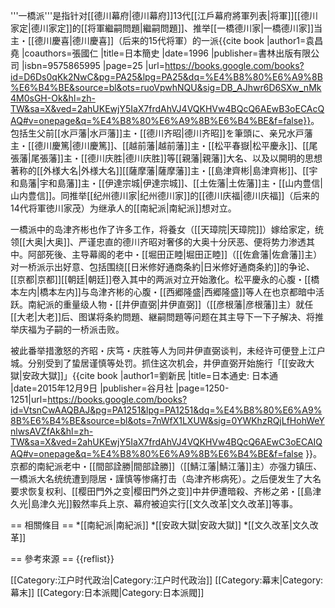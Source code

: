 '''一橋派'''是指针对[[德川幕府|德川幕府]]13代[[江戶幕府將軍列表|将軍]][[德川家定|德川家定]]的[[将軍繼嗣問題|繼嗣問題]]、推举[[一橋德川家|一橋德川家]]当主・[[德川慶喜|德川慶喜]]（后来的15代将軍）的一派<ref>{{cite book |author1=袁昌堯 |coauthors=張國仁 |title=日本簡史 |date=1996 |publisher=書林出版有限公司 |isbn=9575865995 |page=25 |url=https://books.google.com/books?id=D6Ds0qKk2NwC&pg=PA25&lpg=PA25&dq=%E4%B8%80%E6%A9%8B%E6%B4%BE&source=bl&ots=ruoVpwhNQU&sig=DB_AJhwr6D6SXw_nMk4M0sGH-Ok&hl=zh-TW&sa=X&ved=2ahUKEwjY5IaX7frdAhVJ4VQKHVw4BQcQ6AEwB3oECAcQAQ#v=onepage&q=%E4%B8%80%E6%A9%8B%E6%B4%BE&f=false}}</ref>。包括生父前[[水戸藩|水戸藩]]主・[[德川齐昭|德川齐昭]]を筆頭に、亲兄水戸藩主・[[德川慶篤|德川慶篤]]、[[越前藩|越前藩]]主・[[松平春嶽|松平慶永]]、[[尾張藩|尾張藩]]主・[[德川庆胜|德川庆胜]]等[[親藩|親藩]]大名、以及以開明的思想著称的[[外様大名|外様大名]][[薩摩藩|薩摩藩]]主・[[島津齊彬|島津齊彬]]、[[宇和島藩|宇和島藩]]主・[[伊達宗城|伊達宗城]]、[[土佐藩|土佐藩]]主・[[山内豊信|山内豊信]]。同推举[[纪州德川家|纪州德川家]]的[[德川庆福|德川庆福]]（后来的14代将軍徳川家茂）为继承人的[[南紀派|南紀派]]想对立。

一橋派中的岛津齐彬也作了许多工作，将養女（[[天璋院|天璋院]]）嫁给家定，统领[[大奥|大奥]]、严谨忠直的德川齐昭对奢侈的大奥十分厌恶、便将势力渗透其中。阿部死後、主导幕阁的老中・[[堀田正睦|堀田正睦]]（[[佐倉藩|佐倉藩]]主）对一桥派示出好意、包括围绕[[日米修好通商条約|日米修好通商条約]]的争论、[[京都|京都]][[朝廷|朝廷]]卷入其中的两派对立开始激化。松平慶永的心腹・[[橋本左内|橋本左内]]与岛津齐彬的心腹・[[西郷隆盛|西郷隆盛]]等人在也京都暗中活跃。南紀派的重量级人物・[[井伊直弼|井伊直弼]]（[[彦根藩|彦根藩]]主）就任[[大老|大老]]后、图谋将条約問題、継嗣問題等问题在其主导下一下子解决、将推举庆福为子嗣的一桥派击败。

被此番举措激怒的齐昭・庆笃・庆胜等人为同井伊直弼谈判，未经许可便登上江户城。分别受到了蛰居谨慎等处罚。抓住这次机会，井伊直弼开始施行「[[安政大獄|安政大獄]]」<ref>{{cite book |author1=劉新民 |title=日本通史: 日本通 |date=2015年12月9日 |publisher=谷月社 |page=1250-1251|url=https://books.google.com/books?id=VtsnCwAAQBAJ&pg=PA1251&lpg=PA1251&dq=%E4%B8%80%E6%A9%8B%E6%B4%BE&source=bl&ots=7nWfX1LXUW&sig=0YWKhzRQjLfHohWeYnlwsAVZfAk&hl=zh-TW&sa=X&ved=2ahUKEwjY5IaX7frdAhVJ4VQKHVw4BQcQ6AEwC3oECAIQAQ#v=onepage&q=%E4%B8%80%E6%A9%8B%E6%B4%BE&f=false }}</ref>。京都的南紀派老中・[[間部詮勝|間部詮勝]]（[[鯖江藩|鯖江藩]]主）亦强力镇压、一橋派大名统统遭到隠居・謹慎等惨痛打击（岛津齐彬病死）。之后便发生了大名要求恢复权利、[[樱田門外之变|樱田門外之变]]中井伊遭暗殺、齐彬之弟・[[島津久光|島津久光]]毅然率兵上京、幕府被迫实行[[文久改革|文久改革]]等事。

== 相關條目 ==
*[[南紀派|南紀派]]
*[[安政大獄|安政大獄]]
*[[文久改革|文久改革]]

== 參考來源 ==
{{reflist}}

[[Category:江户时代政治|Category:江户时代政治]]
[[Category:幕末|Category:幕末]]
[[Category:日本派閥|Category:日本派閥]]